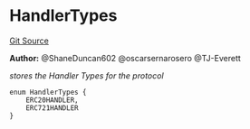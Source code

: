 # HandlerTypes
[Git Source](https://github.com/thrackle-io/tron/blob/2c06fb72526db5cd6662cbeec5fef5842b764c6f/src/client/token/HandlerTypeEnum.sol)

**Author:**
@ShaneDuncan602 @oscarsernarosero @TJ-Everett

*stores the Handler Types for the protocol*


```solidity
enum HandlerTypes {
    ERC20HANDLER,
    ERC721HANDLER
}
```

